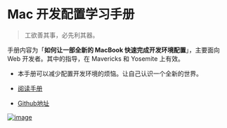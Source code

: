 # Mac 开发配置学习手册
>工欲善其事，必先利其器。

手册内容为「**如何让一部全新的 MacBook 快速完成开发环境配置**」，主要面向 Web 开发者。其中的指导，在 Mavericks 和 Yosemite 上有效。

* 本手册可以减少配置开发环境的烦恼。让自己认识一个全新的世界。

* [阅读手册](http://mba811.gitbooks.io/mac-dev/content/)
* [Github地址](https://github.com/mba811/mac-dev)

[![image](http://7q5cfr.com1.z0.glb.clouddn.com/cover.jpg)](http://mba811.gitbooks.io/mac-dev/content/)